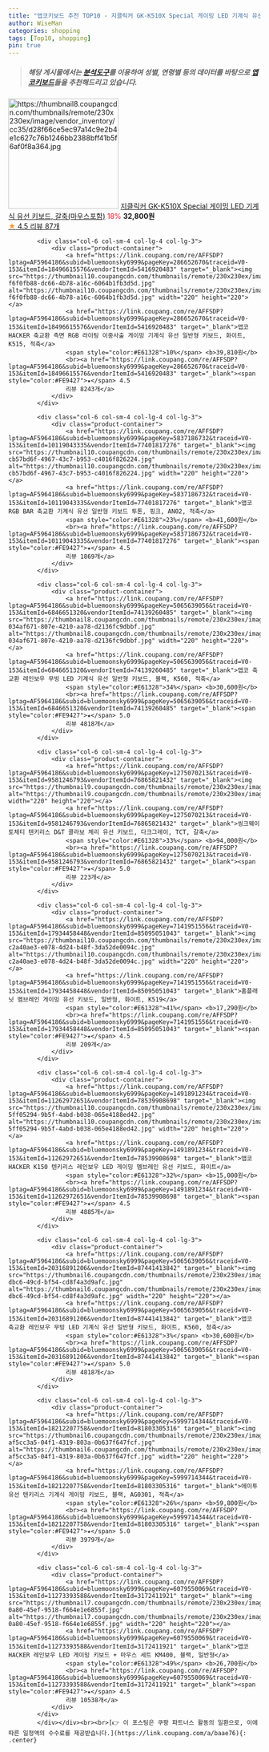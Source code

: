 ```yaml
---
title: "앱코키보드 추천 TOP10 - 지클릭커 GK-K510X Special 게이밍 LED 기계식 유선 키보드, 갈축(마우스포함)"
author: WiseMan
categories: shopping
tags: [Top10, shopping]
pin: true
---
```


> ##### 해당 게시물에서는 [**분석도구**](https://itemscout.io/)를 이용하여 **성별**, **연령별** 등의 데이터를 바탕으로 [**앱코키보드**](https://link.coupang.com/a/baae76)들을 추천해드리고 있습니다.
<div class="container"><div class="row">
            <div class="col-6 col-sm-4 col-lg-4 col-lg-3">
                <div class="product-container">
                    <a href="https://link.coupang.com/re/AFFSDP?lptag=AF5964186&subid=bluemoonsky6999&pageKey=7837185010&traceid=V0-153&itemId=21325787302&vendorItemId=87370086401" target="_blank"><img src="https://thumbnail8.coupangcdn.com/thumbnails/remote/230x230ex/image/vendor_inventory/cc35/d28f66ce5ec97a14c9e2b4e1c627c76b1246bb2388bff41b5f6af0f8a364.jpg" alt="https://thumbnail8.coupangcdn.com/thumbnails/remote/230x230ex/image/vendor_inventory/cc35/d28f66ce5ec97a14c9e2b4e1c627c76b1246bb2388bff41b5f6af0f8a364.jpg" width="220" height="220"></a>
                    <a href="https://link.coupang.com/re/AFFSDP?lptag=AF5964186&subid=bluemoonsky6999&pageKey=7837185010&traceid=V0-153&itemId=21325787302&vendorItemId=87370086401" target="_blank">지클릭커 GK-K510X Special 게이밍 LED 기계식 유선 키보드, 갈축(마우스포함)</a>
                    <span style="color:#E61328">18%</span> <b>32,800원</b>
                    <br><a href="https://link.coupang.com/re/AFFSDP?lptag=AF5964186&subid=bluemoonsky6999&pageKey=7837185010&traceid=V0-153&itemId=21325787302&vendorItemId=87370086401" target="_blank"><span style="color:#FE9427">★</span> 4.5
                    리뷰 87개</a>
                </div>
            </div>
            
            <div class="col-6 col-sm-4 col-lg-4 col-lg-3">
                <div class="product-container">
                    <a href="https://link.coupang.com/re/AFFSDP?lptag=AF5964186&subid=bluemoonsky6999&pageKey=286652670&traceid=V0-153&itemId=18496615576&vendorItemId=5416920483" target="_blank"><img src="https://thumbnail10.coupangcdn.com/thumbnails/remote/230x230ex/image/retail/images/8843710914525526-f6f0fb88-dc66-4b78-a16c-6064b1fb3d5d.jpg" alt="https://thumbnail10.coupangcdn.com/thumbnails/remote/230x230ex/image/retail/images/8843710914525526-f6f0fb88-dc66-4b78-a16c-6064b1fb3d5d.jpg" width="220" height="220"></a>
                    <a href="https://link.coupang.com/re/AFFSDP?lptag=AF5964186&subid=bluemoonsky6999&pageKey=286652670&traceid=V0-153&itemId=18496615576&vendorItemId=5416920483" target="_blank">앱코 HACKER 축교환 측면 RGB 라이팅 이중사출 게이밍 기계식 유선 일반형 키보드, 화이트, K515, 적축</a>
                    <span style="color:#E61328">10%</span> <b>39,810원</b>
                    <br><a href="https://link.coupang.com/re/AFFSDP?lptag=AF5964186&subid=bluemoonsky6999&pageKey=286652670&traceid=V0-153&itemId=18496615576&vendorItemId=5416920483" target="_blank"><span style="color:#FE9427">★</span> 4.5
                    리뷰 8243개</a>
                </div>
            </div>
            
            <div class="col-6 col-sm-4 col-lg-4 col-lg-3">
                <div class="product-container">
                    <a href="https://link.coupang.com/re/AFFSDP?lptag=AF5964186&subid=bluemoonsky6999&pageKey=5837186732&traceid=V0-153&itemId=10119043335&vendorItemId=77401817276" target="_blank"><img src="https://thumbnail10.coupangcdn.com/thumbnails/remote/230x230ex/image/retail/images/2630934720468519-cb57bd6f-4967-43c7-b953-c4016f826224.jpg" alt="https://thumbnail10.coupangcdn.com/thumbnails/remote/230x230ex/image/retail/images/2630934720468519-cb57bd6f-4967-43c7-b953-c4016f826224.jpg" width="220" height="220"></a>
                    <a href="https://link.coupang.com/re/AFFSDP?lptag=AF5964186&subid=bluemoonsky6999&pageKey=5837186732&traceid=V0-153&itemId=10119043335&vendorItemId=77401817276" target="_blank">앱코 RGB BAR 축교환 기계식 유선 일반형 키보드 투톤, 핑크, AN02, 적축</a>
                    <span style="color:#E61328">23%</span> <b>41,600원</b>
                    <br><a href="https://link.coupang.com/re/AFFSDP?lptag=AF5964186&subid=bluemoonsky6999&pageKey=5837186732&traceid=V0-153&itemId=10119043335&vendorItemId=77401817276" target="_blank"><span style="color:#FE9427">★</span> 4.5
                    리뷰 1869개</a>
                </div>
            </div>
            
            <div class="col-6 col-sm-4 col-lg-4 col-lg-3">
                <div class="product-container">
                    <a href="https://link.coupang.com/re/AFFSDP?lptag=AF5964186&subid=bluemoonsky6999&pageKey=5065639056&traceid=V0-153&itemId=6846651320&vendorItemId=74139260485" target="_blank"><img src="https://thumbnail8.coupangcdn.com/thumbnails/remote/230x230ex/image/retail/images/1223427021514173-034af671-807e-4210-aa78-d2136fc9dbbf.jpg" alt="https://thumbnail8.coupangcdn.com/thumbnails/remote/230x230ex/image/retail/images/1223427021514173-034af671-807e-4210-aa78-d2136fc9dbbf.jpg" width="220" height="220"></a>
                    <a href="https://link.coupang.com/re/AFFSDP?lptag=AF5964186&subid=bluemoonsky6999&pageKey=5065639056&traceid=V0-153&itemId=6846651320&vendorItemId=74139260485" target="_blank">앱코 축교환 레인보우 무빙 LED 기계식 유선 일반형 키보드, 블랙, K560, 적축</a>
                    <span style="color:#E61328">34%</span> <b>30,600원</b>
                    <br><a href="https://link.coupang.com/re/AFFSDP?lptag=AF5964186&subid=bluemoonsky6999&pageKey=5065639056&traceid=V0-153&itemId=6846651320&vendorItemId=74139260485" target="_blank"><span style="color:#FE9427">★</span> 5.0
                    리뷰 4818개</a>
                </div>
            </div>
            
            <div class="col-6 col-sm-4 col-lg-4 col-lg-3">
                <div class="product-container">
                    <a href="https://link.coupang.com/re/AFFSDP?lptag=AF5964186&subid=bluemoonsky6999&pageKey=1275070213&traceid=V0-153&itemId=9581246793&vendorItemId=76865821432" target="_blank"><img src="https://thumbnail9.coupangcdn.com/thumbnails/remote/230x230ex/image/rs_quotation_api/j57wtarf/9eeade2f04b24b75857de745e2f466ba.jpg" alt="https://thumbnail9.coupangcdn.com/thumbnails/remote/230x230ex/image/rs_quotation_api/j57wtarf/9eeade2f04b24b75857de745e2f466ba.jpg" width="220" height="220"></a>
                    <a href="https://link.coupang.com/re/AFFSDP?lptag=AF5964186&subid=bluemoonsky6999&pageKey=1275070213&traceid=V0-153&itemId=9581246793&vendorItemId=76865821432" target="_blank">씽크웨이 토체티 텐키리스 D&T 콜라보 체리 유선 키보드, 다크그레이, TCT, 갈축</a>
                    <span style="color:#E61328">33%</span> <b>94,000원</b>
                    <br><a href="https://link.coupang.com/re/AFFSDP?lptag=AF5964186&subid=bluemoonsky6999&pageKey=1275070213&traceid=V0-153&itemId=9581246793&vendorItemId=76865821432" target="_blank"><span style="color:#FE9427">★</span> 5.0
                    리뷰 223개</a>
                </div>
            </div>
            
            <div class="col-6 col-sm-4 col-lg-4 col-lg-3">
                <div class="product-container">
                    <a href="https://link.coupang.com/re/AFFSDP?lptag=AF5964186&subid=bluemoonsky6999&pageKey=7141951556&traceid=V0-153&itemId=17934458448&vendorItemId=85095051043" target="_blank"><img src="https://thumbnail10.coupangcdn.com/thumbnails/remote/230x230ex/image/retail/images/4526189263354809-c2a40ae3-e078-4d24-b48f-3da52de0094c.jpg" alt="https://thumbnail10.coupangcdn.com/thumbnails/remote/230x230ex/image/retail/images/4526189263354809-c2a40ae3-e078-4d24-b48f-3da52de0094c.jpg" width="220" height="220"></a>
                    <a href="https://link.coupang.com/re/AFFSDP?lptag=AF5964186&subid=bluemoonsky6999&pageKey=7141951556&traceid=V0-153&itemId=17934458448&vendorItemId=85095051043" target="_blank">홈플래닛 멤브레인 게이밍 유선 키보드, 일반형, 화이트, K519</a>
                    <span style="color:#E61328">41%</span> <b>17,290원</b>
                    <br><a href="https://link.coupang.com/re/AFFSDP?lptag=AF5964186&subid=bluemoonsky6999&pageKey=7141951556&traceid=V0-153&itemId=17934458448&vendorItemId=85095051043" target="_blank"><span style="color:#FE9427">★</span> 4.5
                    리뷰 209개</a>
                </div>
            </div>
            
            <div class="col-6 col-sm-4 col-lg-4 col-lg-3">
                <div class="product-container">
                    <a href="https://link.coupang.com/re/AFFSDP?lptag=AF5964186&subid=bluemoonsky6999&pageKey=1491891234&traceid=V0-153&itemId=11262972651&vendorItemId=78539908698" target="_blank"><img src="https://thumbnail10.coupangcdn.com/thumbnails/remote/230x230ex/image/retail/images/3031791901561784-5ff05294-9b5f-4abd-b038-065e4188ed42.jpg" alt="https://thumbnail10.coupangcdn.com/thumbnails/remote/230x230ex/image/retail/images/3031791901561784-5ff05294-9b5f-4abd-b038-065e4188ed42.jpg" width="220" height="220"></a>
                    <a href="https://link.coupang.com/re/AFFSDP?lptag=AF5964186&subid=bluemoonsky6999&pageKey=1491891234&traceid=V0-153&itemId=11262972651&vendorItemId=78539908698" target="_blank">앱코 HACKER K150 텐키리스 레인보우 LED 게이밍 멤브레인 유선 키보드, 화이트</a>
                    <span style="color:#E61328">32%</span> <b>15,000원</b>
                    <br><a href="https://link.coupang.com/re/AFFSDP?lptag=AF5964186&subid=bluemoonsky6999&pageKey=1491891234&traceid=V0-153&itemId=11262972651&vendorItemId=78539908698" target="_blank"><span style="color:#FE9427">★</span> 4.5
                    리뷰 4885개</a>
                </div>
            </div>
            
            <div class="col-6 col-sm-4 col-lg-4 col-lg-3">
                <div class="product-container">
                    <a href="https://link.coupang.com/re/AFFSDP?lptag=AF5964186&subid=bluemoonsky6999&pageKey=5065639056&traceid=V0-153&itemId=20316891206&vendorItemId=87441413842" target="_blank"><img src="https://thumbnail6.coupangcdn.com/thumbnails/remote/230x230ex/image/retail/images/2023/10/13/17/7/72beb6fb-dbc6-49cd-bf54-cd8f4a3d9afc.jpg" alt="https://thumbnail6.coupangcdn.com/thumbnails/remote/230x230ex/image/retail/images/2023/10/13/17/7/72beb6fb-dbc6-49cd-bf54-cd8f4a3d9afc.jpg" width="220" height="220"></a>
                    <a href="https://link.coupang.com/re/AFFSDP?lptag=AF5964186&subid=bluemoonsky6999&pageKey=5065639056&traceid=V0-153&itemId=20316891206&vendorItemId=87441413842" target="_blank">앱코 축교환 레인보우 무빙 LED 기계식 유선 일반형 키보드, 화이트, K560, 청축</a>
                    <span style="color:#E61328">3%</span> <b>30,600원</b>
                    <br><a href="https://link.coupang.com/re/AFFSDP?lptag=AF5964186&subid=bluemoonsky6999&pageKey=5065639056&traceid=V0-153&itemId=20316891206&vendorItemId=87441413842" target="_blank"><span style="color:#FE9427">★</span> 5.0
                    리뷰 4818개</a>
                </div>
            </div>
            
            <div class="col-6 col-sm-4 col-lg-4 col-lg-3">
                <div class="product-container">
                    <a href="https://link.coupang.com/re/AFFSDP?lptag=AF5964186&subid=bluemoonsky6999&pageKey=5999714344&traceid=V0-153&itemId=18212207758&vendorItemId=81803305316" target="_blank"><img src="https://thumbnail6.coupangcdn.com/thumbnails/remote/230x230ex/image/retail/images/94702577415712-af5cc3a5-04f1-4319-803a-0b637f647fcf.jpg" alt="https://thumbnail6.coupangcdn.com/thumbnails/remote/230x230ex/image/retail/images/94702577415712-af5cc3a5-04f1-4319-803a-0b637f647fcf.jpg" width="220" height="220"></a>
                    <a href="https://link.coupang.com/re/AFFSDP?lptag=AF5964186&subid=bluemoonsky6999&pageKey=5999714344&traceid=V0-153&itemId=18212207758&vendorItemId=81803305316" target="_blank">에이투 유선 텐키리스 기계식 게이밍 키보드, 블랙, AG0301, 적축</a>
                    <span style="color:#E61328">26%</span> <b>59,800원</b>
                    <br><a href="https://link.coupang.com/re/AFFSDP?lptag=AF5964186&subid=bluemoonsky6999&pageKey=5999714344&traceid=V0-153&itemId=18212207758&vendorItemId=81803305316" target="_blank"><span style="color:#FE9427">★</span> 5.0
                    리뷰 3979개</a>
                </div>
            </div>
            
            <div class="col-6 col-sm-4 col-lg-4 col-lg-3">
                <div class="product-container">
                    <a href="https://link.coupang.com/re/AFFSDP?lptag=AF5964186&subid=bluemoonsky6999&pageKey=6079550069&traceid=V0-153&itemId=11273393588&vendorItemId=3172411921" target="_blank"><img src="https://thumbnail7.coupangcdn.com/thumbnails/remote/230x230ex/image/retail/images/2017/06/20/9/1/bd6fc15c-0a80-45ef-9518-f664e1e6855f.jpg" alt="https://thumbnail7.coupangcdn.com/thumbnails/remote/230x230ex/image/retail/images/2017/06/20/9/1/bd6fc15c-0a80-45ef-9518-f664e1e6855f.jpg" width="220" height="220"></a>
                    <a href="https://link.coupang.com/re/AFFSDP?lptag=AF5964186&subid=bluemoonsky6999&pageKey=6079550069&traceid=V0-153&itemId=11273393588&vendorItemId=3172411921" target="_blank">앱코 HACKER 레인보우 LED 게이밍 키보드 + 마우스 세트 KM400, 블랙, 일반형</a>
                    <span style="color:#E61328">49%</span> <b>26,700원</b>
                    <br><a href="https://link.coupang.com/re/AFFSDP?lptag=AF5964186&subid=bluemoonsky6999&pageKey=6079550069&traceid=V0-153&itemId=11273393588&vendorItemId=3172411921" target="_blank"><span style="color:#FE9427">★</span> 4.5
                    리뷰 10538개</a>
                </div>
            </div>
            </div></div><br><br>[👉 이 포스팅은 쿠팡 파트너스 활동의 일환으로, 이에 따른 일정액의 수수료를 제공받습니다.](https://link.coupang.com/a/baae76){: .center}